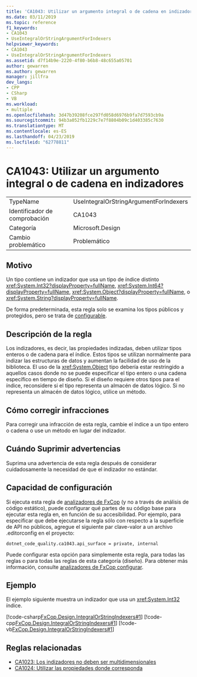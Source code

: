 ```yaml
---
title: 'CA1043: Utilizar un argumento integral o de cadena en indizadores'
ms.date: 03/11/2019
ms.topic: reference
f1_keywords:
- CA1043
- UseIntegralOrStringArgumentForIndexers
helpviewer_keywords:
- CA1043
- UseIntegralOrStringArgumentForIndexers
ms.assetid: d7f14b9e-2220-4f80-b6b8-48c655a05701
author: gewarren
ms.author: gewarren
manager: jillfra
dev_langs:
- CPP
- CSharp
- VB
ms.workload:
- multiple
ms.openlocfilehash: 3d47b39208fce297fd058d6976b9fa7d7593cb9a
ms.sourcegitcommit: 94b3a052fb1229c7e7f8804b09c1d403385c7630
ms.translationtype: MT
ms.contentlocale: es-ES
ms.lasthandoff: 04/23/2019
ms.locfileid: "62778811"
---
```

# <a name="ca1043-use-integral-or-string-argument-for-indexers"></a>CA1043: Utilizar un argumento integral o de cadena en indizadores

|||
|-|-|
|TypeName|UseIntegralOrStringArgumentForIndexers|
|Identificador de comprobación|CA1043|
|Categoría|Microsoft.Design|
|Cambio problemático|Problemático|

## <a name="cause"></a>Motivo

Un tipo contiene un indizador que usa un tipo de índice distinto <xref:System.Int32?displayProperty=fullName>, <xref:System.Int64?displayProperty=fullName>, <xref:System.Object?displayProperty=fullName>, o <xref:System.String?displayProperty=fullName>.

De forma predeterminada, esta regla solo se examina los tipos públicos y protegidos, pero se trata de [configurable](#configurability).

## <a name="rule-description"></a>Descripción de la regla

Los indizadores, es decir, las propiedades indizadas, deben utilizar tipos enteros o de cadena para el índice. Estos tipos se utilizan normalmente para indizar las estructuras de datos y aumentan la facilidad de uso de la biblioteca. El uso de la <xref:System.Object> tipo debería estar restringido a aquellos casos donde no se puede especificar el tipo entero o una cadena específico en tiempo de diseño. Si el diseño requiere otros tipos para el índice, reconsidere si el tipo representa un almacén de datos lógico. Si no representa un almacén de datos lógico, utilice un método.

## <a name="how-to-fix-violations"></a>Cómo corregir infracciones

Para corregir una infracción de esta regla, cambie el índice a un tipo entero o cadena o use un método en lugar del indizador.

## <a name="when-to-suppress-warnings"></a>Cuándo Suprimir advertencias

Suprima una advertencia de esta regla después de considerar cuidadosamente la necesidad de que el indizador no estándar.

## <a name="configurability"></a>Capacidad de configuración

Si ejecuta esta regla de [analizadores de FxCop](install-fxcop-analyzers.md) (y no a través de análisis de código estático), puede configurar qué partes de su código base para ejecutar esta regla en, en función de su accesibilidad. Por ejemplo, para especificar que debe ejecutarse la regla sólo con respecto a la superficie de API no públicos, agregue el siguiente par clave-valor a un archivo .editorconfig en el proyecto:

```
dotnet_code_quality.ca1043.api_surface = private, internal
```

Puede configurar esta opción para simplemente esta regla, para todas las reglas o para todas las reglas de esta categoría (diseño). Para obtener más información, consulte [analizadores de FxCop configurar](configure-fxcop-analyzers.md).

## <a name="example"></a>Ejemplo

El ejemplo siguiente muestra un indizador que usa un <xref:System.Int32> índice.

[!code-csharp[FxCop.Design.IntegralOrStringIndexers#1](../code-quality/codesnippet/CSharp/ca1043-use-integral-or-string-argument-for-indexers_1.cs)]
[!code-cpp[FxCop.Design.IntegralOrStringIndexers#1](../code-quality/codesnippet/CPP/ca1043-use-integral-or-string-argument-for-indexers_1.cpp)]
[!code-vb[FxCop.Design.IntegralOrStringIndexers#1](../code-quality/codesnippet/VisualBasic/ca1043-use-integral-or-string-argument-for-indexers_1.vb)]

## <a name="related-rules"></a>Reglas relacionadas

- [CA1023: Los indizadores no deben ser multidimensionales](../code-quality/ca1023-indexers-should-not-be-multidimensional.md)
- [CA1024: Utilizar las propiedades donde corresponda](../code-quality/ca1024-use-properties-where-appropriate.md)